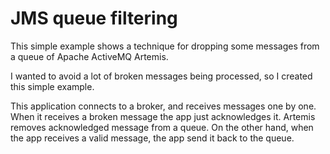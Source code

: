 # JMS queue filtering

This simple example shows a technique for dropping some messages from a queue of Apache ActiveMQ Artemis.

I wanted to avoid a lot of broken messages being processed, so I created this simple example.

This application connects to a broker, and receives messages one by one. When it receives a broken message the app just acknowledges it. Artemis removes acknowledged message from a queue. 
On the other hand, when the app receives a valid message, the app send it back to the queue.
 
